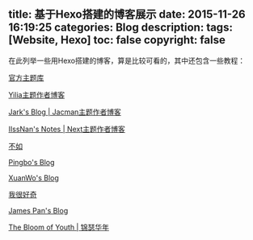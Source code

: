 title: 基于Hexo搭建的博客展示
date: 2015-11-26 16:19:25
categories: Blog
description:
tags: [Website, Hexo]
toc: false
copyright: false
---

在此列举一些用Hexo搭建的博客，算是比较可看的，其中还包含一些教程：

[官方主题库](https://hexo.io/themes/)

[Yilia主题作者博客](http://litten.github.io/)

[Jark's Blog | Jacman主题作者博客](http://wuchong.me/tags/Hexo/)

[IIssNan's Notes | Next主题作者博客](http://notes.iissnan.com/)

[不如](http://ibruce.info/tags/hexo/)

[Pingbo's Blog](http://blog.miopeco.com/)

[XuanWo's Blog](https://xuanwo.org/tags/Hexo/)

[我很好奇](http://chitanda.me/tags/hexo/)

[James Pan's Blog](http://blog.jamespan.me/)

[The Bloom of Youth | 锦瑟华年](http://kuangqi.me/)